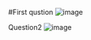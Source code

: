 #First qustion
![image](https://user-images.githubusercontent.com/81798266/114128720-9a9d2780-98c2-11eb-9829-c401d4b054ed.png)

Question2
![image](https://user-images.githubusercontent.com/81798266/114129815-f072cf00-98c4-11eb-912e-119058f5cf46.png)


